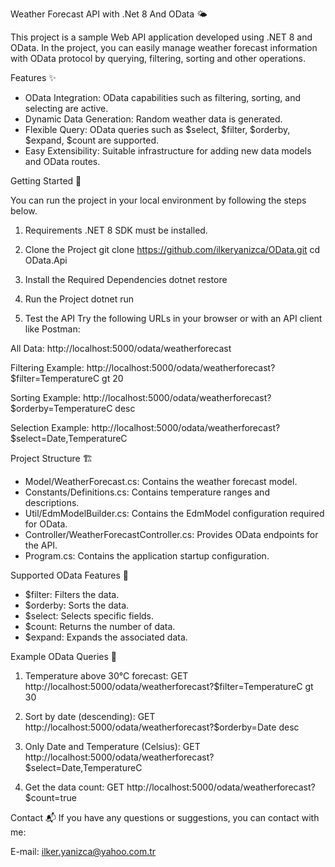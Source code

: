 Weather Forecast API with .Net 8 And OData 🌤️

This project is a sample Web API application developed using .NET 8 and OData. In the project, you can easily manage weather forecast information with OData protocol by querying, filtering, sorting and other operations.



Features ✨

- OData Integration: OData capabilities such as filtering, sorting, and selecting are active.
- Dynamic Data Generation: Random weather data is generated.
- Flexible Query: OData queries such as $select, $filter, $orderby, $expand, $count are supported.
- Easy Extensibility: Suitable infrastructure for adding new data models and OData routes.


Getting Started 🚀

You can run the project in your local environment by following the steps below.

1. Requirements
.NET 8 SDK must be installed.

3. Clone the Project
git clone https://github.com/ilkeryanizca/OData.git
cd OData.Api

3. Install the Required Dependencies
dotnet restore

4. Run the Project
dotnet run

5. Test the API
Try the following URLs in your browser or with an API client like Postman:

All Data:
http://localhost:5000/odata/weatherforecast

Filtering Example:
http://localhost:5000/odata/weatherforecast?$filter=TemperatureC gt 20

Sorting Example:
http://localhost:5000/odata/weatherforecast?$orderby=TemperatureC desc

Selection Example:
http://localhost:5000/odata/weatherforecast?$select=Date,TemperatureC



Project Structure 🏗️
- Model/WeatherForecast.cs: Contains the weather forecast model.
- Constants/Definitions.cs: Contains temperature ranges and descriptions.
- Util/EdmModelBuilder.cs: Contains the EdmModel configuration required for OData.
- Controller/WeatherForecastController.cs: Provides OData endpoints for the API.
- Program.cs: Contains the application startup configuration.



Supported OData Features 🔧
- $filter: Filters the data.
- $orderby: Sorts the data.
- $select: Selects specific fields.
- $count: Returns the number of data.
- $expand: Expands the associated data.



Example OData Queries 📖
1. Temperature above 30°C forecast:
GET http://localhost:5000/odata/weatherforecast?$filter=TemperatureC gt 30

2. Sort by date (descending):
GET http://localhost:5000/odata/weatherforecast?$orderby=Date desc

3. Only Date and Temperature (Celsius):
GET http://localhost:5000/odata/weatherforecast?$select=Date,TemperatureC

4. Get the data count:
GET http://localhost:5000/odata/weatherforecast?$count=true

Contact 📬
If you have any questions or suggestions, you can contact with me:

E-mail: ilker.yanizca@yahoo.com.tr
